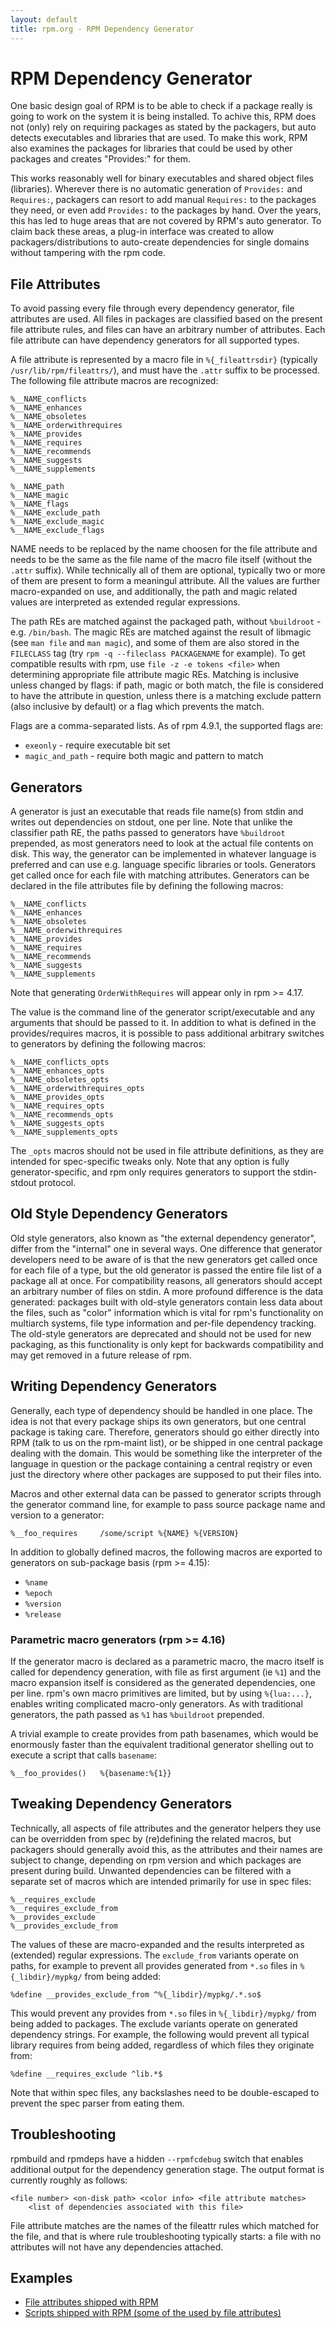 ```yaml
---
layout: default
title: rpm.org - RPM Dependency Generator
---
```

# RPM Dependency Generator

One basic design goal of RPM is to be able to check if a package really is going to work on the system it is being installed. To achive this, RPM does not (only) rely on requiring packages as stated by the packagers, but auto detects executables and libraries that are used. To make this work, RPM also examines the packages for libraries that could be used by other packages and creates "Provides:" for them.

This works reasonably well for binary executables and shared object files (libraries). Wherever there is no automatic generation of `Provides:` and `Requires:`, packagers can resort to add manual `Requires:` to the packages they need, or even add `Provides:` to the packages by hand. Over the years, this has led to huge areas that are not covered by RPM's auto generator. To claim back these areas, a plug-in interface was created to allow packagers/distributions to auto-create dependencies for single domains without tampering with the rpm code.

## File Attributes
To avoid passing every file through every dependency generator, file attributes are used. All files in packages are classified based on the present file attribute rules, and files can have an arbitrary number of attributes. Each file attribute can have dependency generators for all supported types.

A file attribute is represented by a macro file in `%{_fileattrsdir}` (typically `/usr/lib/rpm/fileattrs/`), and must have the `.attr` suffix to be processed. The following file attribute macros are recognized:

```
%__NAME_conflicts
%__NAME_enhances
%__NAME_obsoletes
%__NAME_orderwithrequires
%__NAME_provides
%__NAME_requires
%__NAME_recommends
%__NAME_suggests
%__NAME_supplements

%__NAME_path
%__NAME_magic
%__NAME_flags
%__NAME_exclude_path
%__NAME_exclude_magic
%__NAME_exclude_flags
```

NAME needs to be replaced by the name choosen for the file attribute and needs to be the same as the file name of the macro file itself (without the `.attr` suffix). While technically all of them are optional, typically two or more of them are present to form a meaningul attribute. All the values are further macro-expanded on use, and additionally, the path and magic related values are interpreted as extended regular expressions.

The path REs are matched against the packaged path, without `%buildroot` - e.g. `/bin/bash`. The magic REs are matched against the result of libmagic (see `man file` and `man magic`), and some of them are also stored in the `FILECLASS` tag (try `rpm -q --fileclass PACKAGENAME` for example). To get compatible results with rpm, use `file -z -e tokens <file>` when determining appropriate file attribute magic REs. Matching is inclusive unless changed by flags: if path, magic or both match, the file is considered to have the attribute in question, unless there is a matching exclude pattern (also inclusive by default) or a flag which prevents the match.


Flags are a comma-separated lists. As of rpm 4.9.1, the supported flags are:
* `exeonly` - require executable bit set
* `magic_and_path` - require both magic and pattern to match

## Generators
A generator is just an executable that reads file name(s) from stdin and writes out dependencies on stdout, one per line. Note that unlike the classifier
path RE, the paths passed to generators have `%buildroot` prepended, as most
generators need to look at the actual file contents on disk.
This way, the generator can be implemented in whatever language is preferred and can use e.g. language specific libraries or tools. Generators get called once for each file with matching attributes. Generators can be declared in the file attributes file by defining the following macros:

```
%__NAME_conflicts
%__NAME_enhances
%__NAME_obsoletes
%__NAME_orderwithrequires
%__NAME_provides
%__NAME_requires
%__NAME_recommends
%__NAME_suggests
%__NAME_supplements
```

Note that generating `OrderWithRequires` will appear only in rpm >= 4.17.

The value is the command line of the generator script/executable and any arguments that should be passed to it. In addition to what is defined in the provides/requires macros, it is possible to pass additional arbitrary switches to generators by defining the following macros:

```
%__NAME_conflicts_opts
%__NAME_enhances_opts
%__NAME_obsoletes_opts
%__NAME_orderwithrequires_opts
%__NAME_provides_opts
%__NAME_requires_opts
%__NAME_recommends_opts
%__NAME_suggests_opts
%__NAME_supplements_opts
```

The `_opts` macros should not be used in file attribute definitions, as they are intended for spec-specific tweaks only. Note that any option is fully generator-specific, and rpm only requires generators to support the stdin-stdout protocol.

## Old Style Dependency Generators
Old style generators, also known as "the external dependency generator", differ from the "internal" one in several ways. One difference that generator developers need to be aware of is that the new generators get called once for each file of a type, but the old generator is passed the entire file list of a package all at once. For compatibility reasons, all generators should accept an arbitrary number of files on stdin. A more profound difference is the data generated: packages built with old-style generators contain less data about the files, such as "color" information which is vital for rpm's functionality on multiarch systems, file type information and per-file dependency tracking. The old-style generators are deprecated and should not be used for new packaging, as this functionality is only kept for backwards compatibility and may get removed in a future release of rpm.

## Writing Dependency Generators
Generally, each type of dependency should be handled in one place. The idea is not that every package ships its own generators, but one central package is taking care. Therefore, generators should go either directly into RPM (talk to us on the rpm-maint list), or be shipped in one central package dealing with the domain. This would be something like the interpreter of the language in question or the package containing a central reqistry or even just the directory where other packages are supposed to put their files into.

Macros and other external data can be passed to generator scripts through the
generator command line, for example to pass source package name and version
to a generator:

```
%__foo_requires 	/some/script %{NAME} %{VERSION}
```

In addition to globally defined macros, the following macros are exported to
generators on sub-package basis (rpm >= 4.15):
- `%name`
- `%epoch`
- `%version`
- `%release`

### Parametric macro generators (rpm >= 4.16)

If the generator macro is declared as a parametric macro, the macro itself
is called for dependency generation, with file as first argument (ie `%1`)
and the macro expansion itself is considered as the generated dependencies,
one per line. rpm's own macro primitives are limited, but by using `%{lua:...}`,
enables writing complicated macro-only generators.
As with traditional generators, the path passed as `%1` has `%buildroot`
prepended.

A trivial example to create provides from path basenames, which would be
enormously faster than the equivalent traditional generator
shelling out to execute a script that calls `basename`:

```
%__foo_provides()	%{basename:%{1}}
```

## Tweaking Dependency Generators
Technically, all aspects of file attributes and the generator helpers they use can be overridden from spec by (re)defining the related macros, but packagers should generally avoid this, as the attributes and their names are subject to change, depending on rpm version and which packages are present during build. Unwanted dependencies can be filtered with a separate set of macros which are intended primarily for use in spec files:

```
%__requires_exclude
%__requires_exclude_from
%__provides_exclude
%__provides_exclude_from
```

The values of these are macro-expanded and the results interpreted as (extended) regular expressions. The `exclude_from` variants operate on paths, for example to prevent all provides generated from `*.so` files in `%{_libdir}/mypkg/` from being added:

```
%define __provides_exclude_from ^%{_libdir}/mypkg/.*.so$
```

This would prevent any provides from `*.so` files in `%{_libdir}/mypkg/` from being added to packages. The exclude variants operate on generated dependency strings. For example, the following would prevent all typical library requires from being added, regardless of which files they originate from:

```
%define __requires_exclude ^lib.*$
```

Note that within spec files, any backslashes need to be double-escaped to prevent the spec parser from eating them.

## Troubleshooting
rpmbuild and rpmdeps have a hidden `--rpmfcdebug` switch that enables additional output for the dependency generation stage. The output format is currently roughly as follows:

```
<file number> <on-disk path> <color info> <file attribute matches>
    <list of dependencies associated with this file>
```

File attribute matches are the names of the fileattr rules which matched for the file, and that is where rule troubleshooting typically starts: a file with no attributes will not have any dependencies attached.

## Examples
* [File attributes shipped with RPM](https://github.com/rpm-software-management/rpm/tree/master/fileattrs)
* [Scripts shipped with RPM (some of the used by file attributes)](https://github.com/rpm-software-management/rpm/tree/master/scripts)
